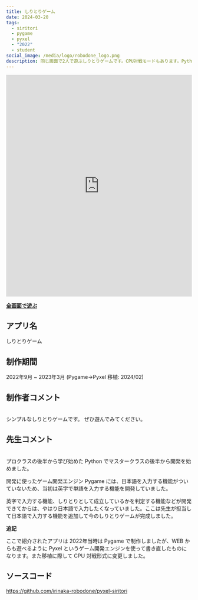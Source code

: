 ```yaml
---
title: しりとりゲーム
date: 2024-03-20
tags:
  - siritori
  - pygame
  - pyxel
  - "2022"
  - student
social_image: /media/logo/robodone_logo.png
description: 同じ画面で2人で遊ぶしりとりゲームです。CPU対戦モードもあります。Python で Pygame というゲーム開発エンジンを使って開発したものを、WEBアプリ化するために Pyxel に移植したものです。
---
```


<iframe src="https://irinaka-robodone.github.io/pyxel-siritori/" width="100%" height="600px" frameborder="0" scrolling="no"></iframe>

<b>[全画面で遊ぶ](https://irinaka-robodone.github.io/pyxel-siritori/)</b>

## アプリ名
しりとりゲーム

## 制作期間
2022年9月 ~ 2023年3月 (Pygame→Pyxel 移植: 2024/02)

## 制作者コメント
<br>
シンプルなしりとりゲームです。
ぜひ遊んでみてください。

## 先生コメント
<br>
プロクラスの後半から学び始めた Python でマスタークラスの後半から開発を始めました。

開発に使ったゲーム開発エンジン Pygame には、日本語を入力する機能がついていないため、当初は英字で単語を入力する機能を開発していました。

英字で入力する機能、しりとりとして成立しているかを判定する機能などが開発できてからは、やはり日本語で入力したくなっていました。ここは先生が担当して日本語で入力する機能を追加して今のしりとりゲームが完成しました。

<b>追記</b>

ここで紹介されたアプリは 2022年当時は Pygame で制作しましたが、WEB からも遊べるように Pyxel というゲーム開発エンジンを使って書き直したものになります。また移植に際して CPU 対戦形式に変更しました。

## ソースコード
https://github.com/irinaka-robodone/pyxel-siritori